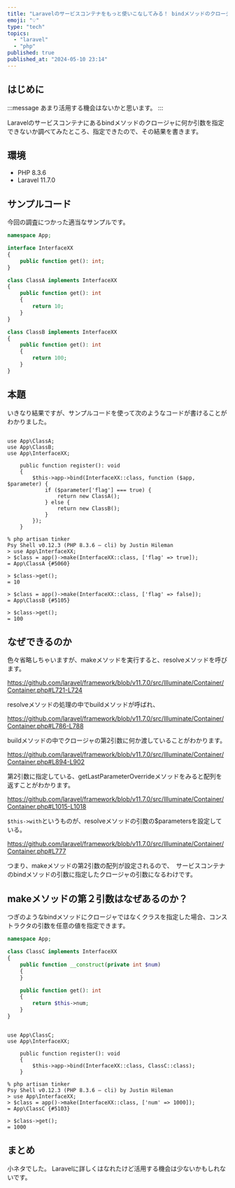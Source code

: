 ```yaml
---
title: "Laravelのサービスコンテナをもっと使いこなしてみる！ bindメソッドのクロージャに引数を指定してみた"
emoji: "💡"
type: "tech"
topics:
  - "laravel"
  - "php"
published: true
published_at: "2024-05-10 23:14"
---
```


## はじめに

:::message
あまり活用する機会はないかと思います。
:::

Laravelのサービスコンテナにあるbindメソッドのクロージャに何か引数を指定できないか調べてみたところ、指定できたので、その結果を書きます。

## 環境

- PHP 8.3.6
- Laravel 11.7.0

## サンプルコード

今回の調査につかった適当なサンプルです。

```php
namespace App;

interface InterfaceXX
{
    public function get(): int;
}

class ClassA implements InterfaceXX
{
    public function get(): int
    {
        return 10;
    }
}

class ClassB implements InterfaceXX
{
    public function get(): int
    {
        return 100;
    }
}
```

## 本題

いきなり結果ですが、サンプルコードを使って次のようなコードが書けることがわかりました。

```php:app/Providers/AppServiceProvider.php

use App\ClassA;
use App\ClassB;
use App\InterfaceXX;

    public function register(): void
    {
        $this->app->bind(InterfaceXX::class, function ($app, $parameter) {
            if ($parameter['flag'] === true) {
                return new ClassA();
            } else {
                return new ClassB();
            }
        });
    }
```

```
% php artisan tinker
Psy Shell v0.12.3 (PHP 8.3.6 — cli) by Justin Hileman
> use App\InterfaceXX;
> $class = app()->make(InterfaceXX::class, ['flag' => true]);
= App\ClassA {#5060}

> $class->get();
= 10

> $class = app()->make(InterfaceXX::class, ['flag' => false]);
= App\ClassB {#5105}

> $class->get();
= 100
```

## なぜできるのか

色々省略しちゃいますが、makeメソッドを実行すると、resolveメソッドを呼びます。

https://github.com/laravel/framework/blob/v11.7.0/src/Illuminate/Container/Container.php#L721-L724

resolveメソッドの処理の中でbuildメソッドが呼ばれ、

https://github.com/laravel/framework/blob/v11.7.0/src/Illuminate/Container/Container.php#L786-L788

buildメソッドの中でクロージャの第2引数に何か渡していることがわかります。

https://github.com/laravel/framework/blob/v11.7.0/src/Illuminate/Container/Container.php#L894-L902

第2引数に指定している、getLastParameterOverrideメソッドをみると配列を返すことがわかります。

https://github.com/laravel/framework/blob/v11.7.0/src/Illuminate/Container/Container.php#L1015-L1018

`$this->with`というものが、resolveメソッドの引数の$parametersを設定している。

https://github.com/laravel/framework/blob/v11.7.0/src/Illuminate/Container/Container.php#L777

つまり、makeメソッドの第2引数の配列が設定されるので、　サービスコンテナのbindメソッドの引数に指定したクロージャの引数になるわけです。

## makeメソッドの第２引数はなぜあるのか？

つぎのようなbindメソッドにクロージャではなくクラスを指定した場合、コンストラクタの引数を任意の値を指定できます。

```php
namespace App;

class ClassC implements InterfaceXX
{
    public function __construct(private int $num)
    {
    }

    public function get(): int
    {
        return $this->num;
    }
}
```

```php:app/Providers/AppServiceProvider.php

use App\ClassC;
use App\InterfaceXX;

    public function register(): void
    {
        $this->app->bind(InterfaceXX::class, ClassC::class);
    }
```

```
% php artisan tinker
Psy Shell v0.12.3 (PHP 8.3.6 — cli) by Justin Hileman
> use App\InterfaceXX;
> $class = app()->make(InterfaceXX::class, ['num' => 1000]);
= App\ClassC {#5103}

> $class->get();
= 1000
```

## まとめ

小ネタでした。
Laravelに詳しくはなれたけど活用する機会は少ないかもしれないです。
